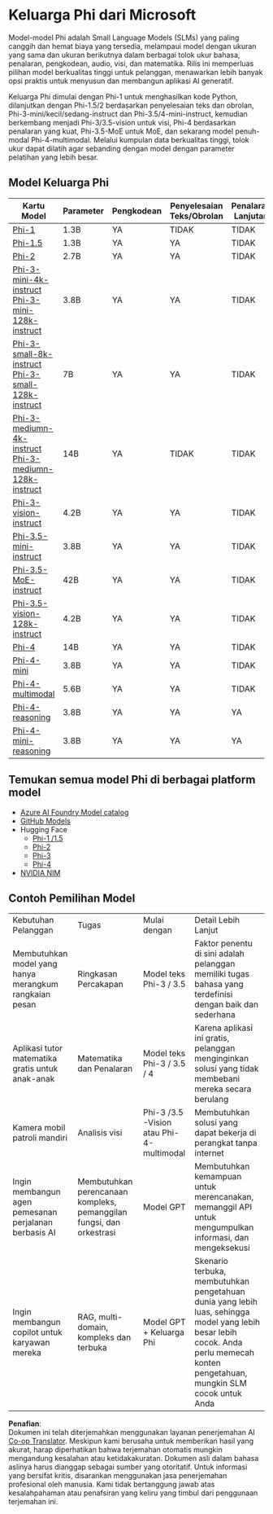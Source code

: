 <!--
CO_OP_TRANSLATOR_METADATA:
{
  "original_hash": "8ef41b679d85adc42be3e0cbee97f7f1",
  "translation_date": "2025-07-18T21:31:47+00:00",
  "source_file": "md/01.Introduction/01/01.PhiFamily.md",
  "language_code": "id"
}
-->
# Keluarga Phi dari Microsoft

Model-model Phi adalah Small Language Models (SLMs) yang paling canggih dan hemat biaya yang tersedia, melampaui model dengan ukuran yang sama dan ukuran berikutnya dalam berbagai tolok ukur bahasa, penalaran, pengkodean, audio, visi, dan matematika. Rilis ini memperluas pilihan model berkualitas tinggi untuk pelanggan, menawarkan lebih banyak opsi praktis untuk menyusun dan membangun aplikasi AI generatif.

Keluarga Phi dimulai dengan Phi-1 untuk menghasilkan kode Python, dilanjutkan dengan Phi-1.5/2 berdasarkan penyelesaian teks dan obrolan, Phi-3-mini/kecil/sedang-instruct dan Phi-3.5/4-mini-instruct, kemudian berkembang menjadi Phi-3/3.5-vision untuk visi, Phi-4 berdasarkan penalaran yang kuat, Phi-3.5-MoE untuk MoE, dan sekarang model penuh-modal Phi-4-multimodal. Melalui kumpulan data berkualitas tinggi, tolok ukur dapat dilatih agar sebanding dengan model dengan parameter pelatihan yang lebih besar.

## Model Keluarga Phi

<div style="font-size:8px">

| Kartu Model |Parameter|Pengkodean|Penyelesaian Teks/Obrolan|Penalaran Lanjutan| Visi | Audio | MoE
| - | -  | - | - |- |- |- |- |
|[Phi-1](https://huggingface.co/microsoft/phi-1)|1.3B| YA| TIDAK | TIDAK |TIDAK |TIDAK |TIDAK |
|[Phi-1.5](https://huggingface.co/microsoft/phi-1_5)|1.3B| YA|YA| TIDAK |TIDAK |TIDAK |TIDAK |
|[Phi-2](https://huggingface.co/microsoft/phi-1_5)|2.7B| YA|YA| TIDAK |TIDAK |TIDAK |TIDAK |
|[Phi-3-mini-4k-instruct](https://huggingface.co/microsoft/Phi-3-mini-4k-instruct)<br/>[Phi-3-mini-128k-instruct](https://huggingface.co/microsoft/Phi-3-mini-128k-instruct)|3.8B| YA|YA| TIDAK |TIDAK |TIDAK |TIDAK |
|[Phi-3-small-8k-instruct](https://huggingface.co/microsoft/Phi-3-small-8k-instruct)<br/>[Phi-3-small-128k-instruct](https://huggingface.co/microsoft/Phi-3-small-128k-instruct)<br/>|7B| YA|YA| TIDAK |TIDAK |TIDAK |TIDAK |
|[Phi-3-mediumn-4k-instruct](https://huggingface.co/microsoft/Phi-3-medium-4k-instruct)<br>[Phi-3-mediumn-128k-instruct](https://huggingface.co/microsoft/Phi-3-medium-128k-instruct)|14B|YA|TIDAK| TIDAK |TIDAK |TIDAK |TIDAK |
|[Phi-3-vision-instruct](https://huggingface.co/microsoft/Phi-3-vision-128k-instruct)|4.2B|YA|YA|TIDAK |TIDAK |TIDAK |TIDAK |
|[Phi-3.5-mini-instruct](https://huggingface.co/microsoft/Phi-3.5-mini-instruct)|3.8B|YA|YA| TIDAK |TIDAK |TIDAK |TIDAK |
|[Phi-3.5-MoE-instruct](https://huggingface.co/microsoft/Phi-3.5-MoE-instruct)|42B|YA|YA| TIDAK |TIDAK |TIDAK |YA |
|[Phi-3.5-vision-128k-instruct](https://huggingface.co/microsoft/Phi-3.5-vision-instruct)|4.2B|YA|YA| TIDAK |YA |TIDAK |TIDAK |
|[Phi-4](https://huggingface.co/microsoft/phi-4)|14B|YA|YA| TIDAK |TIDAK |TIDAK |TIDAK |
|[Phi-4-mini](https://huggingface.co/microsoft/Phi-4-mini-instruct)|3.8B|YA|YA| TIDAK |TIDAK |TIDAK |TIDAK |
|[Phi-4-multimodal](https://huggingface.co/microsoft/Phi-4-multimodal-instruct)|5.6B|YA|YA| TIDAK |YA |YA |TIDAK |
|[Phi-4-reasoning](https://huggingface.co/microsoft/Phi-4-reasoning)|3.8B|YA|YA| YA |TIDAK |TIDAK |TIDAK |
|[Phi-4-mini-reasoning](https://huggingface.co/microsoft/Phi-4-mini-reasoning)|3.8B|YA|YA| YA |TIDAK |TIDAK |TIDAK |

</div>

## **Temukan semua model Phi di berbagai platform model**

- [Azure AI Foundry Model catalog](https://ai.azure.com/explore/models?selectedCollection=phi)
- [GitHub Models](https://github.com/marketplace?query=Phi&type=models)
- Hugging Face
  - [Phi-1 /1.5](https://huggingface.co/collections/microsoft/phi-1-6626e29134744e94e222d572)
  - [Phi-2](https://huggingface.co/microsoft/phi-2)
  - [Phi-3](https://huggingface.co/collections/microsoft/phi-3-6626e15e9585a200d2d761e3)
  - [Phi-4](https://huggingface.co/collections/microsoft/phi-4-677e9380e514feb5577a40e4) 
- [NVIDIA NIM](https://build.nvidia.com/search?q=Phi)

## Contoh Pemilihan Model

| | | | |
|-|-|-|-|
|Kebutuhan Pelanggan|Tugas|Mulai dengan|Detail Lebih Lanjut|
|Membutuhkan model yang hanya merangkum rangkaian pesan|Ringkasan Percakapan|Model teks Phi-3 / 3.5|Faktor penentu di sini adalah pelanggan memiliki tugas bahasa yang terdefinisi dengan baik dan sederhana|
|Aplikasi tutor matematika gratis untuk anak-anak|Matematika dan Penalaran|Model teks Phi-3 / 3.5 / 4|Karena aplikasi ini gratis, pelanggan menginginkan solusi yang tidak membebani mereka secara berulang|
|Kamera mobil patroli mandiri|Analisis visi|Phi-3 /3.5 -Vision atau Phi-4-multimodal|Membutuhkan solusi yang dapat bekerja di perangkat tanpa internet|
|Ingin membangun agen pemesanan perjalanan berbasis AI|Membutuhkan perencanaan kompleks, pemanggilan fungsi, dan orkestrasi|Model GPT|Membutuhkan kemampuan untuk merencanakan, memanggil API untuk mengumpulkan informasi, dan mengeksekusi|
|Ingin membangun copilot untuk karyawan mereka|RAG, multi-domain, kompleks dan terbuka|Model GPT + Keluarga Phi|Skenario terbuka, membutuhkan pengetahuan dunia yang lebih luas, sehingga model yang lebih besar lebih cocok. Anda perlu memecah konten pengetahuan, mungkin SLM cocok untuk Anda|

**Penafian**:  
Dokumen ini telah diterjemahkan menggunakan layanan penerjemahan AI [Co-op Translator](https://github.com/Azure/co-op-translator). Meskipun kami berusaha untuk memberikan hasil yang akurat, harap diperhatikan bahwa terjemahan otomatis mungkin mengandung kesalahan atau ketidakakuratan. Dokumen asli dalam bahasa aslinya harus dianggap sebagai sumber yang otoritatif. Untuk informasi yang bersifat kritis, disarankan menggunakan jasa penerjemahan profesional oleh manusia. Kami tidak bertanggung jawab atas kesalahpahaman atau penafsiran yang keliru yang timbul dari penggunaan terjemahan ini.